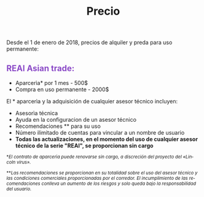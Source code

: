 ﻿---
layout: page

title: Precio
breadcrumb: Цены

meta: Todas las ganancias de las ventas de estos asesores técnicos estarán orientadas a la beneficencia.

lang: es
ref: prices
---

Desde el 1 de enero de 2018, precios de alquiler y preda para uso permanente:

## <span style="color:#8b4ac7">REAl Asian trade:</span>

- Aparcerìa* por 1 mes - 500$ 
- Compra en uso permanente - 2000$

El * aparcerìa y la adquisición de cualquier asesor técnico incluyen:

- Asesorìa técnica
- Ayuda en la configuracion de un asesor técnico
- Recomendaciones ** para su uso
- Número ilimitado de cuentas para vincular a un nombre de usuario
- **Todas las actualizaciones, en el momento del uso de cualquier asesor técnico de la serie "REAl", se proporcionan sin cargo**


<small>\*_El contrato de aparcerìa puede renovarse sin cargo, a discreción del proyecto del «Lincoln virus»._</small>

<small>\*\*_Las recomendaciones se proporcionan en su totalidad sobre el uso del asesor técnico y las condiciones comerciales proporcionadas por el corredor. El incumplimiento de las recomendaciones conlleva un aumento de los riesgos y solo queda bajo la responsabilidad del usuario._</small>
